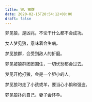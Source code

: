 ```yaml
---
title: 狼、狼群
date: 2020-02-15T20:54:12+08:00
draft: false
---
```


梦见狼，是凶兆，不论干什么都不会成功。



女人梦见狼，意味着会生病。



梦见狼群，会受到敌人的折磨。



梦见被狼群团团围住，一切忧愁都会过去。



梦见开枪打狼，会是一个胆小的人。



梦见狼叼走了小孩或羊，要当心小偷和强盗。



梦见狼扑向自己，妻子会怀孕。

